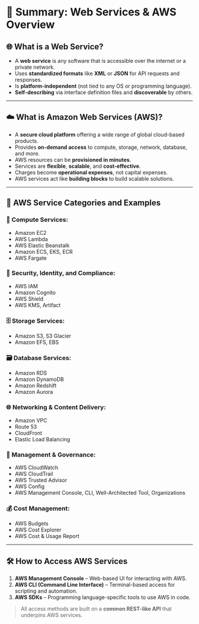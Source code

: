 # 📘 Summary: Web Services & AWS Overview

## 🌐 What is a Web Service?
- A **web service** is any software that is accessible over the internet or a private network.
- Uses **standardized formats** like **XML** or **JSON** for API requests and responses.
- Is **platform-independent** (not tied to any OS or programming language).
- **Self-describing** via interface definition files and **discoverable** by others.

---

## ☁️ What is Amazon Web Services (AWS)?
- A **secure cloud platform** offering a wide range of global cloud-based products.
- Provides **on-demand access** to compute, storage, network, database, and more.
- AWS resources can be **provisioned in minutes**.
- Services are **flexible**, **scalable**, and **cost-effective**.
- Charges become **operational expenses**, not capital expenses.
- AWS services act like **building blocks** to build scalable solutions.

---

## 🧮 AWS Service Categories and Examples

### 🚀 Compute Services:
- Amazon EC2
- AWS Lambda
- AWS Elastic Beanstalk
- Amazon ECS, EKS, ECR
- AWS Fargate

### 🔐 Security, Identity, and Compliance:
- AWS IAM
- Amazon Cognito
- AWS Shield
- AWS KMS, Artifact

### 🗄️ Storage Services:
- Amazon S3, S3 Glacier
- Amazon EFS, EBS

### 🗃️ Database Services:
- Amazon RDS
- Amazon DynamoDB
- Amazon Redshift
- Amazon Aurora

### 🌐 Networking & Content Delivery:
- Amazon VPC
- Route 53
- CloudFront
- Elastic Load Balancing

### 🧰 Management & Governance:
- AWS CloudWatch
- AWS CloudTrail
- AWS Trusted Advisor
- AWS Config
- AWS Management Console, CLI, Well-Architected Tool, Organizations

### 💰 Cost Management:
- AWS Budgets
- AWS Cost Explorer
- AWS Cost & Usage Report

---

## 🛠️ How to Access AWS Services
1. **AWS Management Console** – Web-based UI for interacting with AWS.
2. **AWS CLI (Command Line Interface)** – Terminal-based access for scripting and automation.
3. **AWS SDKs** – Programming language-specific tools to use AWS in code.

> All access methods are built on a **common REST-like API** that underpins AWS services.

